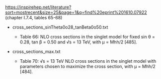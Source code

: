 https://inspirehep.net/literature?sort=mostrecent&size=25&page=1&q=find%20eprint%201610.07922 (chapter I.7.4, tables 65-68)

- cross_sections_sinTheta0o28_tanBeta0o50.txt
  - Table 66: NLO cross sections in the singlet model for fixed sin θ = 0.28, tan β = 0.50 and √s = 13 TeV, with µ = Mhh/2 [485].

- cross_sections_max.txt
  - Table 70: √s = 13 TeV NLO cross sections in the singlet model with parameters chosen to maximize the cross section, with µ = Mhh/2 [484].
